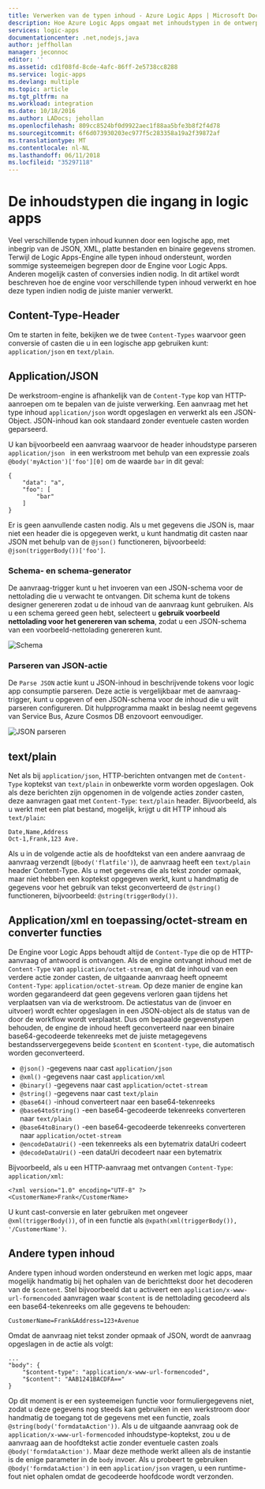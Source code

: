 ```yaml
---
title: Verwerken van de typen inhoud - Azure Logic Apps | Microsoft Docs
description: Hoe Azure Logic Apps omgaat met inhoudstypen in de ontwerp- en runtime
services: logic-apps
documentationcenter: .net,nodejs,java
author: jeffhollan
manager: jeconnoc
editor: ''
ms.assetid: cd1f08fd-8cde-4afc-86ff-2e5738cc8288
ms.service: logic-apps
ms.devlang: multiple
ms.topic: article
ms.tgt_pltfrm: na
ms.workload: integration
ms.date: 10/18/2016
ms.author: LADocs; jehollan
ms.openlocfilehash: 809cc8524bf0d9922aec1f88aa5bfe3b8f2f4d78
ms.sourcegitcommit: 6f6d073930203ec977f5c283358a19a2f39872af
ms.translationtype: MT
ms.contentlocale: nl-NL
ms.lasthandoff: 06/11/2018
ms.locfileid: "35297118"
---
```

# <a name="handle-content-types-in-logic-apps"></a>De inhoudstypen die ingang in logic apps

Veel verschillende typen inhoud kunnen door een logische app, met inbegrip van de JSON, XML, platte bestanden en binaire gegevens stromen. Terwijl de Logic Apps-Engine alle typen inhoud ondersteunt, worden sommige systeemeigen begrepen door de Engine voor Logic Apps. Anderen mogelijk casten of conversies indien nodig. In dit artikel wordt beschreven hoe de engine voor verschillende typen inhoud verwerkt en hoe deze typen indien nodig de juiste manier verwerkt.

## <a name="content-type-header"></a>Content-Type-Header

Om te starten in feite, bekijken we de twee `Content-Types` waarvoor geen conversie of casten die u in een logische app gebruiken kunt: `application/json` en `text/plain`.

## <a name="applicationjson"></a>Application/JSON

De werkstroom-engine is afhankelijk van de `Content-Type` kop van HTTP-aanroepen om te bepalen van de juiste verwerking. Een aanvraag met het type inhoud `application/json` wordt opgeslagen en verwerkt als een JSON-Object. JSON-inhoud kan ook standaard zonder eventuele casten worden geparseerd. 

U kan bijvoorbeeld een aanvraag waarvoor de header inhoudstype parseren `application/json ` in een werkstroom met behulp van een expressie zoals `@body('myAction')['foo'][0]` om de waarde `bar` in dit geval:

```
{
    "data": "a",
    "foo": [
        "bar"
    ]
}
```

Er is geen aanvullende casten nodig. Als u met gegevens die JSON is, maar niet een header die is opgegeven werkt, u kunt handmatig dit casten naar JSON met behulp van de `@json()` functioneren, bijvoorbeeld: `@json(triggerBody())['foo']`.

### <a name="schema-and-schema-generator"></a>Schema- en schema-generator

De aanvraag-trigger kunt u het invoeren van een JSON-schema voor de nettolading die u verwacht te ontvangen. Dit schema kunt de tokens designer genereren zodat u de inhoud van de aanvraag kunt gebruiken. Als u een schema gereed geen hebt, selecteert u **gebruik voorbeeld nettolading voor het genereren van schema**, zodat u een JSON-schema van een voorbeeld-nettolading genereren kunt.

![Schema](./media/logic-apps-http-endpoint/manualtrigger.png)

### <a name="parse-json-action"></a>Parseren van JSON-actie

De `Parse JSON` actie kunt u JSON-inhoud in beschrijvende tokens voor logic app consumptie parseren. Deze actie is vergelijkbaar met de aanvraag-trigger, kunt u opgeven of een JSON-schema voor de inhoud die u wilt parseren configureren. Dit hulpprogramma maakt in beslag neemt gegevens van Service Bus, Azure Cosmos DB enzovoort eenvoudiger.

![JSON parseren](./media/logic-apps-content-type/ParseJSON.png)

## <a name="textplain"></a>text/plain

Net als bij `application/json`, HTTP-berichten ontvangen met de `Content-Type` koptekst van `text/plain` in onbewerkte vorm worden opgeslagen. Ook als deze berichten zijn opgenomen in de volgende acties zonder casten, deze aanvragen gaat met `Content-Type`: `text/plain` header. Bijvoorbeeld, als u werkt met een plat bestand, mogelijk, krijgt u dit HTTP inhoud als `text/plain`:

```
Date,Name,Address
Oct-1,Frank,123 Ave.
```

Als u in de volgende actie als de hoofdtekst van een andere aanvraag de aanvraag verzendt (`@body('flatfile')`), de aanvraag heeft een `text/plain` header Content-Type. Als u met gegevens die als tekst zonder opmaak, maar niet hebben een koptekst opgegeven werkt, kunt u handmatig de gegevens voor het gebruik van tekst geconverteerd de `@string()` functioneren, bijvoorbeeld: `@string(triggerBody())`.

## <a name="applicationxml-and-applicationoctet-stream-and-converter-functions"></a>Application/xml en toepassing/octet-stream en converter functies

De Engine voor Logic Apps behoudt altijd de `Content-Type` die op de HTTP-aanvraag of antwoord is ontvangen. Als de engine ontvangt inhoud met de `Content-Type` van `application/octet-stream`, en dat de inhoud van een verdere actie zonder casten, de uitgaande aanvraag heeft opneemt `Content-Type`: `application/octet-stream`. Op deze manier de engine kan worden gegarandeerd dat geen gegevens verloren gaan tijdens het verplaatsen van via de werkstroom. De actiestatus van de (invoer en uitvoer) wordt echter opgeslagen in een JSON-object als de status van de door de workflow wordt verplaatst. Dus om bepaalde gegevenstypen behouden, de engine de inhoud heeft geconverteerd naar een binaire base64-gecodeerde tekenreeks met de juiste metagegevens bestandsservergegevens beide `$content` en `$content-type`, die automatisch worden geconverteerd. 

* `@json()` -gegevens naar cast `application/json`
* `@xml()` -gegevens naar cast `application/xml`
* `@binary()` -gegevens naar cast `application/octet-stream`
* `@string()` -gegevens naar cast `text/plain`
* `@base64()` -inhoud converteert naar een base64-tekenreeks
* `@base64toString()` -een base64-gecodeerde tekenreeks converteren naar `text/plain`
* `@base64toBinary()` -een base64-gecodeerde tekenreeks converteren naar `application/octet-stream`
* `@encodeDataUri()` -een tekenreeks als een bytematrix dataUri codeert
* `@decodeDataUri()` -een dataUri decodeert naar een bytematrix

Bijvoorbeeld, als u een HTTP-aanvraag met ontvangen `Content-Type`: `application/xml`:

```
<?xml version="1.0" encoding="UTF-8" ?>
<CustomerName>Frank</CustomerName>
```

U kunt cast-conversie en later gebruiken met ongeveer `@xml(triggerBody())`, of in een functie als `@xpath(xml(triggerBody()), '/CustomerName')`.

## <a name="other-content-types"></a>Andere typen inhoud

Andere typen inhoud worden ondersteund en werken met logic apps, maar mogelijk handmatig bij het ophalen van de berichttekst door het decoderen van de `$content`. Stel bijvoorbeeld dat u activeert een `application/x-www-url-formencoded` aanvragen waar `$content` is de nettolading gecodeerd als een base64-tekenreeks om alle gegevens te behouden:

```
CustomerName=Frank&Address=123+Avenue
```

Omdat de aanvraag niet tekst zonder opmaak of JSON, wordt de aanvraag opgeslagen in de actie als volgt:

```
...
"body": {
    "$content-type": "application/x-www-url-formencoded",
    "$content": "AAB1241BACDFA=="
}
```

Op dit moment is er een systeemeigen functie voor formuliergegevens niet, zodat u deze gegevens nog steeds kan gebruiken in een werkstroom door handmatig de toegang tot de gegevens met een functie, zoals `@string(body('formdataAction'))`. Als u de uitgaande aanvraag ook de `application/x-www-url-formencoded` inhoudstype-koptekst, zou u de aanvraag aan de hoofdtekst actie zonder eventuele casten zoals `@body('formdataAction')`. Maar deze methode werkt alleen als de instantie is de enige parameter in de `body` invoer. Als u probeert te gebruiken `@body('formdataAction')` in een `application/json` vragen, u een runtime-fout niet ophalen omdat de gecodeerde hoofdcode wordt verzonden.

